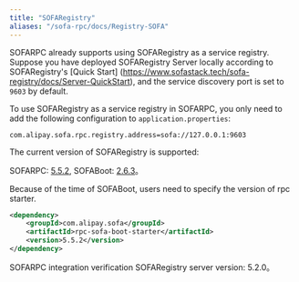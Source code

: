 ```yaml
---
title: "SOFARegistry"
aliases: "/sofa-rpc/docs/Registry-SOFA"
---
```


SOFARPC already supports using SOFARegistry as a service registry. Suppose you have deployed SOFARegistry Server locally according to SOFARegistry's [Quick Start] (https://www.sofastack.tech/sofa-registry/docs/Server-QuickStart), and the service discovery port is set to `9603` by default.

To use SOFARegistry as a service registry in SOFARPC, you only need to add the following configuration to `application.properties`:

```plain
com.alipay.sofa.rpc.registry.address=sofa://127.0.0.1:9603
```

The current version of SOFARegistry is supported:

SOFARPC: [5.5.2](https://github.com/sofastack/sofa-rpc/releases), SOFABoot: [2.6.3](https://github.com/sofastack/sofa-boot/releases/)。

Because of the time of SOFABoot, users need to specify the version of rpc starter.

```xml
<dependency>
    <groupId>com.alipay.sofa</groupId>
    <artifactId>rpc-sofa-boot-starter</artifactId>
    <version>5.5.2</version>
</dependency>
```

SOFARPC integration verification SOFARegistry server version: 5.2.0。
